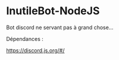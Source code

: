# InutileBot-NodeJS

Bot discord ne servant pas à grand chose...

Dépendances :

https://discord.js.org/#/
